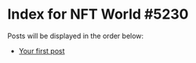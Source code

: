 # Index for NFT World #5230
Posts will be displayed in the order below:

- [Your first post](./001-first.md)

